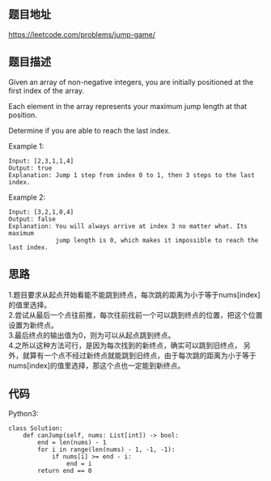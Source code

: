 ## 题目地址
https://leetcode.com/problems/jump-game/

## 题目描述
Given an array of non-negative integers, you are initially positioned at the first index of the array.

Each element in the array represents your maximum jump length at that position.

Determine if you are able to reach the last index.

Example 1:
```
Input: [2,3,1,1,4]
Output: true
Explanation: Jump 1 step from index 0 to 1, then 3 steps to the last index.
```
Example 2:
```
Input: [3,2,1,0,4]
Output: false
Explanation: You will always arrive at index 3 no matter what. Its maximum
             jump length is 0, which makes it impossible to reach the last index.
```

## 思路
1.题目要求从起点开始看能不能跳到终点，每次跳的距离为小于等于nums[index]的值里选择。  
2.尝试从最后一个点往前推，每次往前找前一个可以跳到终点的位置，把这个位置设置为新终点。  
3.最后终点的输出值为0，则为可以从起点跳到终点。  
4.之所以这种方法可行，是因为每次找到的新终点，确实可以跳到旧终点，
另外，就算有一个点不经过新终点就能跳到旧终点，由于每次跳的距离为小于等于nums[index]的值里选择，那这个点也一定能到新终点。

## 代码
Python3:
```
class Solution:
    def canJump(self, nums: List[int]) -> bool:
        end = len(nums) - 1
        for i in range(len(nums) - 1, -1, -1):
            if nums[i] >= end - i:
                end = i
        return end == 0
```
